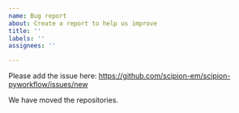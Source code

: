```yaml
---
name: Bug report
about: Create a report to help us improve
title: ''
labels: ''
assignees: ''

---
```


Please add the issue here: 
https://github.com/scipion-em/scipion-pyworkflow/issues/new

We have moved the repositories.
